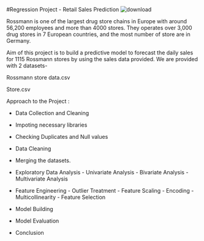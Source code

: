 #Regression Project - Retail Sales Prediction
![download](https://github.com/Abhishek-Dehankar/Regression-Project/assets/135211574/cb5a3a36-4421-4e89-b35a-5fd315bb63e5)



Rossmann is one of the largest drug store chains in Europe with around 56,200 employees and more than 4000 stores. They operates over 3,000 drug stores in 7 European countries, and the most number of store are in Germany.

Aim of this project is to build a predictive model to forecast the daily sales for 1115 Rossmann stores by using the sales data provided. We are provided with 2 datasets-
  
  Rossmann store data.csv
  
  Store.csv 

Approach to the Project :

  * Data Collection and Cleaning
    
  * Impoting necessary libraries
    
  * Checking Duplicates and Null values
    
  * Data Cleaning
    
  * Merging the datasets.
    
  * Exploratory Data Analysis - Univariate Analysis - Bivariate Analysis - Multivariate Analysis
    
  * Feature Engineering - Outlier Treatment - Feature Scaling - Encoding - Multicollinearity - Feature Selection
    
  * Model Building
    
  * Model Evaluation
    
  *  Conclusion
